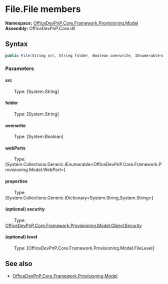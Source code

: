 # File.File members 
**Namespace:** [OfficeDevPnP.Core.Framework.Provisioning.Model](OfficeDevPnP.Core.Framework.Provisioning.Model.md)  
**Assembly:** OfficeDevPnP.Core.dll  
## Syntax
```C#
public File(String src, String folder, Boolean overwrite, IEnumerable<WebPart> webParts, IDictionary<String, String> properties, ObjectSecurity security, FileLevel level)
```
### Parameters
#### src
&emsp;&emsp;Type: [System.String] 
#### 
#### folder
&emsp;&emsp;Type: [System.String] 
#### 
#### overwrite
&emsp;&emsp;Type: [System.Boolean] 
#### 
#### webParts
&emsp;&emsp;Type: [System.Collections.Generic.IEnumerable<OfficeDevPnP.Core.Framework.Provisioning.Model.WebPart>] 
#### 
#### properties
&emsp;&emsp;Type: [System.Collections.Generic.IDictionary<System.String,System.String>] 
#### 
#### (optional) security
&emsp;&emsp;Type: [OfficeDevPnP.Core.Framework.Provisioning.Model.ObjectSecurity](OfficeDevPnP.Core.Framework.Provisioning.Model.ObjectSecurity.md) 
#### 
#### (optional) level
&emsp;&emsp;Type: [OfficeDevPnP.Core.Framework.Provisioning.Model.FileLevel] 
#### 
## See also
- [OfficeDevPnP.Core.Framework.Provisioning.Model](OfficeDevPnP.Core.Framework.Provisioning.Model.md)
